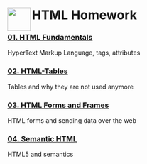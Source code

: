 # <img src="https://www.w3.org/html/logo/downloads/HTML5_Logo_256.png" align="left" height="52" width="52" >HTML Homework 

### [01. HTML Fundamentals](01.Fundamentals)

HyperText Markup Language, tags, attributes

### [02. HTML-Tables](02.Tables)

Tables and why they are not used anymore

### [03. HTML Forms and Frames](03.Forms-and-Frames)

HTML forms and sending data over the web

### [04. Semantic HTML](04.Semantic-HTML)

HTML5 and semantics
